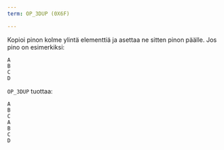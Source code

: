 ```yaml
---
term: OP_3DUP (0X6F)

---
```

Kopioi pinon kolme ylintä elementtiä ja asettaa ne sitten pinon päälle. Jos pino on esimerkiksi:

```text
A
B
C
D
```

`OP_3DUP` tuottaa:

```text
A
B
C
A
B
C
D
```